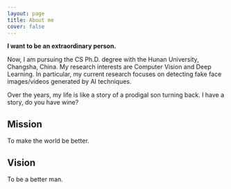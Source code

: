 ```yaml
---
layout: page
title: About me
cover: false
---
```


**I want to be an extraordinary person.**

Now, I am pursuing the CS Ph.D. degree with the Hunan University, Changsha, China. My research interests are Computer Vision and Deep Learning. In particular, my current research focuses on detecting fake face images/videos generated by AI techniques.

Over the years, my life is like a story of a prodigal son turning back. I have a story, do you have wine?

## Mission
To make the world be better.

## Vision
To be a better man.


